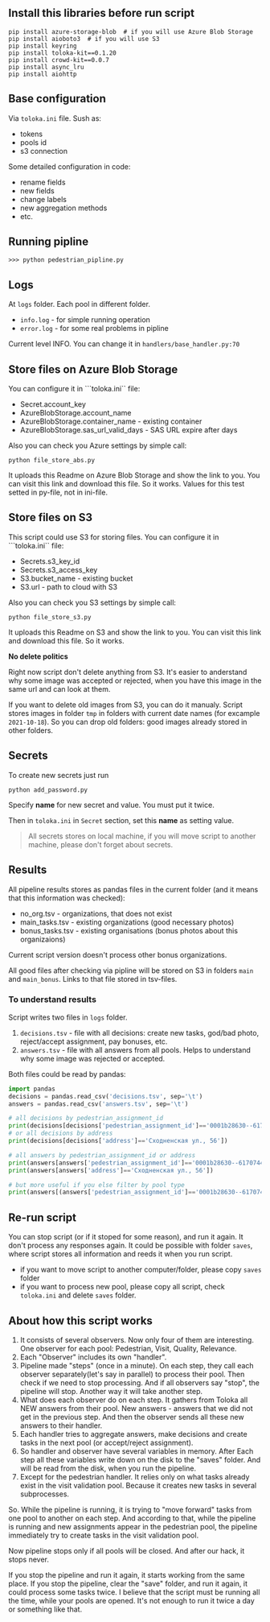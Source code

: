 ## Install this libraries before run script
```
pip install azure-storage-blob  # if you will use Azure Blob Storage
pip install aioboto3  # if you will use S3
pip install keyring
pip install toloka-kit==0.1.20
pip install crowd-kit==0.0.7
pip install async_lru
pip install aiohttp
```


## Base configuration
Via ```toloka.ini``` file. Sush as:
- tokens
- pools id
- s3 connection


Some detailed configuration in code:
- rename fields
- new fields
- change labels
- new aggregation methods
- etc.

## Running pipline
```
>>> python pedestrian_pipline.py
```

## Logs
At ```logs``` folder. Each pool in different folder.
- ```info.log``` - for simple running operation
- ```error.log``` - for some real problems in pipline

Current level INFO. You can change it in ```handlers/base_handler.py:70```

## Store files on Azure Blob Storage
You can configure it in ```toloka.ini`` file:
- Secret.account_key
- AzureBlobStorage.account_name
- AzureBlobStorage.container_name - existing container
- AzureBlobStorage.sas_url_valid_days - SAS URL expire after days

Also you can check you Azure settings by simple call:
```
python file_store_abs.py
```
It uploads this Readme on Azure Blob Storage and show the link to you. You can visit this link and download this file. So it works.
Values for this test setted in py-file, not in ini-file.


## Store files on S3
This script could use S3 for storing files.
You can configure it in ```toloka.ini`` file:
- Secrets.s3_key_id
- Secrets.s3_access_key
- S3.bucket_name - existing bucket
- S3.url - path to cloud with S3


Also you can check you S3 settings by simple call:
```
python file_store_s3.py
```
It uploads this Readme on S3 and show the link to you. You can visit this link and download this file. So it works.


**No delete politics**

Right now script don't delete anything from S3. It's easier to anderstand why some image was accepted or rejected, when you have this image in the same url and can look at them.

If you want to delete old images from S3, you can do it manualy. Script stores images in folder ```tmp``` in folders with current date names (for excample ```2021-10-18```). So you can drop old folders: good images already stored in other folders.


## Secrets
To create new secrets just run
```
python add_password.py
```
Specify **name** for new secret and value. You must put it twice.

Then in ```toloka.ini``` in ```Secret``` section, set this **name** as setting value.

> All secrets stores on local machine, if you will move script to another machine, please don't forget about secrets.

## Results
All pipeline results stores as pandas files in the current folder (and it means that this information was checked):
- no_org.tsv - organizations, that does not exist
- main_tasks.tsv - existing organizations (good necessary photos)
- bonus_tasks.tsv - existing organisations (bonus photos about this organizaions)

Current script version doesn't process other bonus organizations.

All good files after checking via pipline will be stored on S3 in folders ```main``` and ```main_bonus```. Links to that file stored in tsv-files.

### To understand results
Script writes two files in ```logs``` folder.
1. ```decisions.tsv``` - file with all decisions: create new tasks, god/bad photo, reject/accept assignment, pay bonuses, etc.
2. ```answers.tsv``` -  file with all answers from all pools. Helps to understand why some image was rejected or accepted.

Both files could be read by pandas:
```python
import pandas
decisions = pandas.read_csv('decisions.tsv', sep='\t')
answers = pandas.read_csv('answers.tsv', sep='\t')

# all decisions by pedestrian_assignment_id
print(decisions[decisions['pedestrian_assignment_id']=='0001b28630--617074420a57cd7869ea73c0'])
# or all decisions by address
print(decisions[decisions['address']=='Сходненская ул., 56'])

# all answers by pedestrian_assignment_id or address
print(answers[answers['pedestrian_assignment_id']=='0001b28630--617074420a57cd7869ea73c0'])
print(answers[answers['address']=='Сходненская ул., 56'])

# but more useful if you else filter by pool type
print(answers[(answers['pedestrian_assignment_id']=='0001b28630--617074420a57cd7869ea73c0')&(answers['handler']=='relevance')])
```

## Re-run script
You can stop script (or if it stoped for some reason), and run it again. It don't process any responses again. It could be possible with folder ```saves```, where script stores all information and reeds it when you run script.

- if you want to move script to another computer/folder, please copy ```saves``` folder
- if you want to process new pool, please copy all script, check ```toloka.ini``` and delete ```saves``` folder.


## About how this script works
1. It consists of several observers. Now only four of them are interesting. One observer for each pool: Pedestrian, Visit, Quality, Relevance.
2. Each "Observer" includes its own "handler".
3. Pipeline made "steps" (once in a minute). On each step, they call each observer separately(let's say in parallel) to process their pool. Then check if we need to stop processing. And if all observers say "stop", the pipeline will stop. Another way it will take another step.
4. What does each observer do on each step. It gathers from Toloka all NEW answers from their pool. New answers - answers that we did not get in the previous step. And then the observer sends all these new answers to their handler.
5. Each handler tries to aggregate answers, make decisions and create tasks in the next pool (or accept/reject assignment).
6. So handler and observer have several variables in memory. After Each step all these variables write down on the disk to the "saves" folder. And will be read from the disk, when you run the pipeline.
7. Except for the pedestrian handler. It relies only on what tasks already exist in the visit validation pool. Because it creates new tasks in several subprocesses.


So. While the pipeline is running, it is trying to "move forward" tasks from one pool to another on each step. And according to that, while the pipeline is running and new assignments appear in the pedestrian pool, the pipeline immediately try to create tasks in the visit validation pool.


Now pipeline stops only if all pools will be closed. And after our hack, it stops never.

 
If you stop the pipeline and run it again, it starts working from the same place.
If you stop the pipeline, clear the "save" folder, and run it again, it could process some tasks twice.
I believe that the script must be running all the time, while your pools are opened. It's not enough to run it twice a day or something like that.